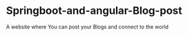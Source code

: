 # Springboot-and-angular-Blog-post
A website where You can post your Blogs and connect to the world

